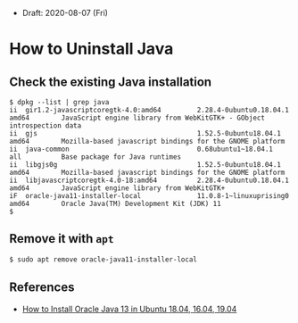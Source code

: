 * Draft: 2020-08-07 (Fri)

# How to Uninstall Java

## Check the existing Java installation
```
$ dpkg --list | grep java
ii  gir1.2-javascriptcoregtk-4.0:amd64         2.28.4-0ubuntu0.18.04.1                          amd64        JavaScript engine library from WebKitGTK+ - GObject introspection data
ii  gjs                                        1.52.5-0ubuntu18.04.1                            amd64        Mozilla-based javascript bindings for the GNOME platform
ii  java-common                                0.68ubuntu1~18.04.1                              all          Base package for Java runtimes
ii  libgjs0g                                   1.52.5-0ubuntu18.04.1                            amd64        Mozilla-based javascript bindings for the GNOME platform
ii  libjavascriptcoregtk-4.0-18:amd64          2.28.4-0ubuntu0.18.04.1                          amd64        JavaScript engine library from WebKitGTK+
iF  oracle-java11-installer-local              11.0.8-1~linuxuprising0                          amd64        Oracle Java(TM) Development Kit (JDK) 11
$
```

## Remove it with `apt`
```bash
$ sudo apt remove oracle-java11-installer-local
```

## References
* [How to Install Oracle Java 13 in Ubuntu 18.04, 16.04, 19.04](http://ubuntuhandbook.org/index.php/2019/10/how-to-install-oracle-java-13-in-ubuntu-18-04-16-04-19-04/)
